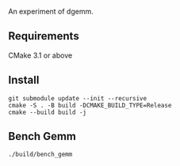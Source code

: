 An experiment of dgemm.

## Requirements
CMake 3.1 or above

## Install
```
git submodule update --init --recursive
cmake -S . -B build -DCMAKE_BUILD_TYPE=Release 
cmake --build build -j
```

## Bench Gemm
```
./build/bench_gemm
```

